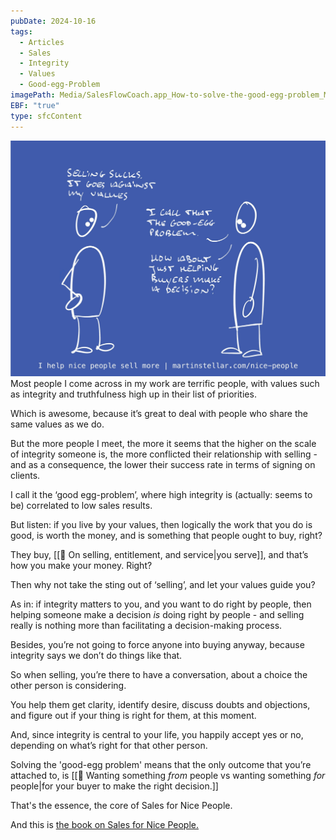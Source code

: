 ```yaml
---
pubDate: 2024-10-16
tags:
  - Articles
  - Sales
  - Integrity
  - Values
  - Good-egg-Problem
imagePath: Media/SalesFlowCoach.app_How-to-solve-the-good-egg-problem_MartinStellar.jpeg
EBF: "true"
type: sfcContent
---
```




![](Media/SalesFlowCoach.app_How-to-solve-the-good-egg-problem_MartinStellar.jpeg)
Most people I come across in my work are terrific people, with values such as integrity and truthfulness high up in their list of priorities.

Which is awesome, because it’s great to deal with people who share the same values as we do.

But the more people I meet, the more it seems that the higher on the scale of integrity someone is, the more conflicted their relationship with selling - and as a consequence, the lower their success rate in terms of signing on clients.

I call it the ‘good egg-problem’, where high integrity is (actually: seems to be) correlated to low sales results.

But listen: if you live by your values, then logically the work that you do is good, is worth the money, and is something that people ought to buy, right?

They buy, [[📄 On selling, entitlement, and service|you serve]], and that’s how you make your money. Right?

Then why not take the sting out of ‘selling’, and let your values guide you?

As in: if integrity matters to you, and you want to do right by people, then helping someone make a decision *is* doing right by people - and selling really is nothing more than facilitating a decision-making process.

Besides, you’re not going to force anyone into buying anyway, because integrity says we don’t do things like that.

So when selling, you’re there to have a conversation, about a choice the other person is considering.

You help them get clarity, identify desire, discuss doubts and objections, and figure out if your thing is right for them, at this moment.

And, since integrity is central to your life, you happily accept yes or no, depending on what’s right for that other person.

Solving the 'good-egg problem' means that the only outcome that you’re attached to, is [[📄 Wanting something *from* people vs wanting something *for* people|for your buyer to make the right decision.]]

That's the essence, the core of Sales for Nice People. 

And this is [the book on Sales for Nice People. ](https://books2read.com/salesfornicepeople)
